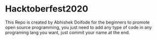 # Hacktoberfest2020
This Repo is created by Abhishek Doifode for the beginners to promote open source programming, you just need to add any type of code in any programing lang you want, just commit your name at the end.
